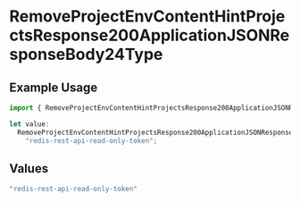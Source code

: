 # RemoveProjectEnvContentHintProjectsResponse200ApplicationJSONResponseBody24Type

## Example Usage

```typescript
import { RemoveProjectEnvContentHintProjectsResponse200ApplicationJSONResponseBody24Type } from "@vercel/sdk/models/removeprojectenvop.js";

let value:
  RemoveProjectEnvContentHintProjectsResponse200ApplicationJSONResponseBody24Type =
    "redis-rest-api-read-only-token";
```

## Values

```typescript
"redis-rest-api-read-only-token"
```